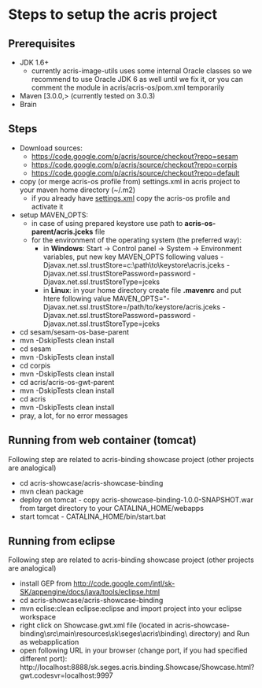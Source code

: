 # Steps to setup the acris project #

## Prerequisites ##
  * JDK 1.6+
    * currently acris-image-utils uses some internal Oracle classes so we recommend to use Oracle JDK 6 as well until we fix it, or you can comment the module in acris/acris-os/pom.xml temporarily
  * Maven [3.0.0,> (currently tested on 3.0.3)
  * Brain

## Steps ##
  * Download sources:
    * https://code.google.com/p/acris/source/checkout?repo=sesam
    * https://code.google.com/p/acris/source/checkout?repo=corpis
    * https://code.google.com/p/acris/source/checkout?repo=default
  * copy (or merge acris-os profile from) settings.xml in acris project to your maven home directory (~/.m2)
    * if you already have [settings.xml](https://acris.googlecode.com/svn/trunk/settings.xml) copy the acris-os profile and activate it
  * setup MAVEN\_OPTS:
    * in case of using prepared keystore use path to **acris-os-parent/acris.jceks** file
    * for the environment of the operating system (the preferred way):
      * in **Windows**: Start -> Control panel -> System -> Environment variables, put new key MAVEN\_OPTS following values -Djavax.net.ssl.trustStore=c:\path\to\keystore\acris.jceks -Djavax.net.ssl.trustStorePassword=password -Djavax.net.ssl.trustStoreType=jceks
      * in **Linux**: in your home directory create file **.mavenrc** and put htere following value MAVEN\_OPTS="-Djavax.net.ssl.trustStore=/path/to/keystore/acris.jceks -Djavax.net.ssl.trustStorePassword=password -Djavax.net.ssl.trustStoreType=jceks
  * cd sesam/sesam-os-base-parent
  * mvn -DskipTests clean install
  * cd sesam
  * mvn -DskipTests clean install
  * cd corpis
  * mvn -DskipTests clean install
  * cd acris/acris-os-gwt-parent
  * mvn -DskipTests clean install
  * cd acris
  * mvn -DskipTests clean install
  * pray, a lot, for no error messages

## Running from web container (tomcat) ##

Following step are related to acris-binding showcase project (other projects are analogical)

  * cd acris-showcase/acris-showcase-binding
  * mvn clean package
  * deploy on tomcat - copy acris-showcase-binding-1.0.0-SNAPSHOT.war from target directory to your CATALINA\_HOME/webapps
  * start tomcat - CATALINA\_HOME/bin/start.bat

## Running from eclipse ##

Following step are related to acris-binding showcase project (other projects are analogical)

  * install GEP from <a href='http://code.google.com/intl/sk-SK/appengine/docs/java/tools/eclipse.html'><a href='http://code.google.com/intl/sk-SK/appengine/docs/java/tools/eclipse.html'>http://code.google.com/intl/sk-SK/appengine/docs/java/tools/eclipse.html</a></a>
  * cd acris-showcase/acris-showcase-binding
  * mvn eclise:clean eclipse:eclipse and import project into your eclipse workspace
  * right click on Showcase.gwt.xml file (located in acris-showcase-binding\src\main\resources\sk\seges\acris\binding\ directory) and Run as webapplication
  * open following URL in your browser (change port, if you had specified different port):
http://localhost:8888/sk.seges.acris.binding.Showcase/Showcase.html?gwt.codesvr=localhost:9997